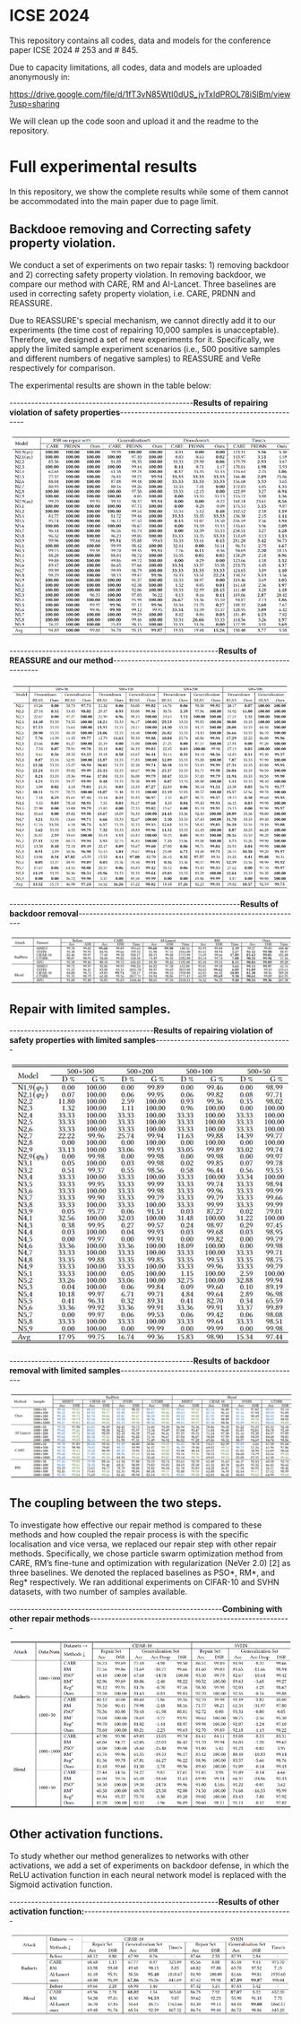 
# ICSE 2024

This repository contains all codes, data and models for the conference paper ICSE 2024 # 253 and # 845.

Due to capacity limitations, all codes, data and models are uploaded anonymously in:

https://drive.google.com/file/d/1fT3vN85WtI0dUS_jvTxIdPROL78iSlBm/view?usp=sharing

We will clean up the code soon and upload it and the readme to the repository.

# Full experimental results
In this repository, we show the complete results while some of them cannot be accommodated into the main paper due to page limit.
## Backdooe removing and Correcting safety property violation.

We conduct a set of experiments on two repair tasks: 1) removing backdoor and 2) correcting safety property violation. In removing backdoor, we compare our method with CARE, RM and AI-Lancet. Three baselines are used in correcting safety property violation, i.e. CARE, PRDNN and REASSURE. 

Due to REASSURE's special mechanism, we cannot directly add it to our experiments (the time cost of repairing 10,000 samples is unacceptable). Therefore, we designed a set of new experiments for it. Specifically, we apply the limited sample experiment scenarios (i.e., 500 positive samples and different numbers of negative samples) to REASSURE and VeRe respectively for comparison. 

The experimental results are shown in the table below:

---------------------------------------------------**Results of repairing violation of safety properties**---------------------------------------------------
<div align=center>
<img src="https://github.com/nninjn/VeRe/blob/main/images/safety_no.png">
</div>

----------------------------------------------------------**Results of REASSURE and our method**---------------------------------------------------------
<div align=center>
<img src="https://github.com/nninjn/VeRe/blob/main/images/reassure_no.png">
</div>

----------------------------------------------------------------**Results of backdoor removal**--------------------------------------------------------------
<div align=center>
<img src="https://github.com/nninjn/VeRe/blob/main/images/backdoor_no.png">
</div>

## Repair with limited samples.
----------------------------------------**Results of repairing violation of safety properties with limited samples**--------------------------------------
<div align=center>
<img src="https://github.com/nninjn/VeRe/blob/main/images/safety_number_no.png">
</div>
  
---------------------------------------------------**Results of backdoor removal with limited samples**--------------------------------------------------
<div align=center>
<img src="https://github.com/nninjn/VeRe/blob/main/images/backdoor_number_no.png">
</div>

## The coupling between the two steps.
To investigate how effective our repair method is compared to these methods and how coupled the repair process is with the specific localisation and vice versa, we replaced our repair step with other repair methods. Specifically, we chose particle swarm optimization method from CARE, RM’s fine-tune and optimization with regularization (NeVer 2.0) [2] as three baselines. We denoted the replaced baselines as PSO*, RM*, and Reg* respectively. We ran additional experiments on CIFAR-10 and SVHN datasets, with two number of samples available.


-----------------------------------------------------------**Combining with other repair methods**--------------------------------------------------------
<div align=center>
<img src="https://github.com/nninjn/VeRe/blob/main/images/combine_no.png">
</div>

## Other activation functions.
To study whether our method generalizes to networks with other activations, we add a set of experiments on backdoor defense, in which the ReLU activation function in each neural network model is replaced with the
Sigmoid activation function.

----------------------------------------------------------**Results of other activation function:**----------------------------------------------------------
<div align=center>
<img src="https://github.com/nninjn/VeRe/blob/main/images/other_no.png">
</div>
